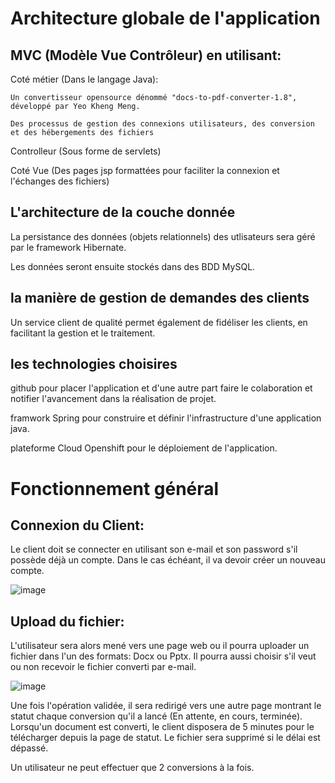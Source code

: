 # Architecture globale de l'application 
## MVC (Modèle Vue Contrôleur) en utilisant:
 
   Coté métier (Dans le langage Java):

	Un convertisseur opensource dénommé "docs-to-pdf-converter-1.8", développé par Yeo Kheng Meng.
       
	Des processus de gestion des connexions utilisateurs, des conversion et des hébergements des fichiers				
							
   Controlleur (Sous forme de servlets)					
					
   Coté Vue (Des pages jsp formattées pour faciliter la connexion et l'échanges des fichiers)

## L'architecture de la couche donnée 
  La persistance des données (objets relationnels) des utlisateurs sera géré par le framework Hibernate.
  
  Les données seront ensuite stockés dans des BDD MySQL.

## la manière de gestion de demandes des clients 
 Un service client de qualité permet également de fidéliser les clients, en facilitant la gestion et le traitement.
 
## les technologies choisires 
 github pour placer l'application et d'une autre part faire le colaboration et notifier l'avancement dans la réalisation de projet.
	
 framwork Spring pour construire et définir l'infrastructure d'une application java.
	
 plateforme Cloud Openshift pour le déploiement de l'application.
 

# Fonctionnement général
## Connexion du Client:
Le client doit se connecter en utilisant son e-mail et son password s'il possède déjà un compte. Dans le cas échéant, il va devoir créer un nouveau compte.

![image](https://user-images.githubusercontent.com/44125253/49077765-69b18000-f23c-11e8-8f66-b74872cd7b25.png)

## Upload du fichier:
L'utilisateur sera alors mené vers une page web ou il pourra uploader un fichier dans l'un des formats: Docx ou Pptx. Il pourra aussi choisir s'il veut ou non recevoir le fichier converti par e-mail.

![image](https://user-images.githubusercontent.com/44125253/49079419-cfa00680-f240-11e8-8967-6ed8d23b39ab.png)

Une fois l'opération validée, il sera redirigé vers une autre page montrant le statut chaque conversion qu'il a lancé (En attente, en cours, terminée). Lorsqu'un document est converti, le client disposera de 5 minutes pour le télécharger depuis la page de statut. Le fichier sera supprimé si le délai est dépassé. 

Un utilisateur ne peut effectuer que 2 conversions à la fois.

